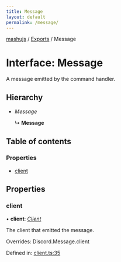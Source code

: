 ```yaml
---
title: Message
layout: default
permalink: /message/
---
```

[mashujs](/) / [Exports](/modules/) / Message

# Interface: Message

A message emitted by the command handler.

## Hierarchy

* *Message*

  ↳ **Message**

## Table of contents

### Properties

- [client](/message/#client)

## Properties

### client

• **client**: [*Client*](/client/)

The client that emitted the message.

Overrides: Discord.Message.client

Defined in: [client.ts:35](https://github.com/EpokTarren/mashu/blob/a18c528/src/client.ts#L35)
